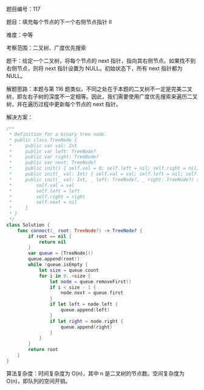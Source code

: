题目编号：117

题目：填充每个节点的下一个右侧节点指针 II

难度：中等

考察范围：二叉树、广度优先搜索

题干：给定一个二叉树，将每个节点的 next 指针，指向其右侧节点。如果找不到右侧节点，则将 next 指针设置为 NULL。初始状态下，所有 next 指针都为 NULL。

解题思路：本题与第 116 题类似，不同之处在于本题的二叉树不一定是完美二叉树，即左右子树的深度不一定相等。因此，我们需要使用广度优先搜索来遍历二叉树，并在遍历过程中更新每个节点的 next 指针。

解决方案：

```swift
/**
 * Definition for a binary tree node.
 * public class TreeNode {
 *     public var val: Int
 *     public var left: TreeNode?
 *     public var right: TreeNode?
 *     public var next: TreeNode?
 *     public init() { self.val = 0; self.left = nil; self.right = nil; self.next = nil; }
 *     public init(_ val: Int) { self.val = val; self.left = nil; self.right = nil; self.next = nil; }
 *     public init(_ val: Int, _ left: TreeNode?, _ right: TreeNode?) {
 *         self.val = val
 *         self.left = left
 *         self.right = right
 *         self.next = nil
 *     }
 * }
 */
class Solution {
    func connect(_ root: TreeNode?) -> TreeNode? {
        if root == nil {
            return nil
        }
        var queue = [TreeNode]()
        queue.append(root!)
        while !queue.isEmpty {
            let size = queue.count
            for i in 0..<size {
                let node = queue.removeFirst()
                if i < size - 1 {
                    node.next = queue.first
                }
                if let left = node.left {
                    queue.append(left)
                }
                if let right = node.right {
                    queue.append(right)
                }
            }
        }
        return root
    }
}
```

算法复杂度：时间复杂度为 O(n)，其中 n 是二叉树的节点数。空间复杂度为 O(n)，即队列的空间开销。